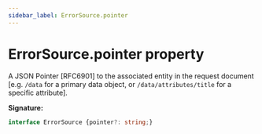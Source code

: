 ```yaml
---
sidebar_label: ErrorSource.pointer
---
```

# ErrorSource.pointer property

A JSON Pointer \[RFC6901\] to the associated entity in the request document \[e.g. `/data` for a primary data object, or `/data/attributes/title` for a specific attribute\].

**Signature:**

```typescript
interface ErrorSource {pointer?: string;}
```
